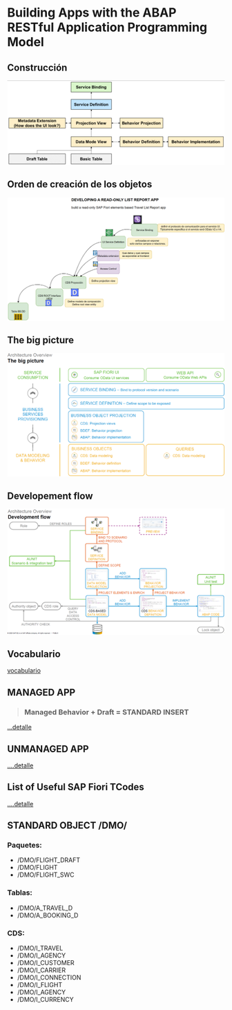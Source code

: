 # Building Apps with the ABAP RESTful Application Programming Model 

## Construcción
![building_01](./img/building_01.png)

## Orden de creación de los objetos
![building_04](./img/building_04.png)

## The big picture
![building_02](./img/building_02.png)

## Developement flow
![building_03](./img/building_03.png)

## Vocabulario

[vocabulario](./vocabulario.md)

## MANAGED APP

>   ### Managed Behavior + Draft = STANDARD INSERT

[...detalle](./BTP%20ejercicios/0.%20Developing%20LIST%20REPORT%20APP%20FOR%20CREATE/README.MD)

## UNMANAGED APP

[....detalle](sss)

## List of Useful SAP Fiori TCodes

[....detalle](transacciones.MD)

## STANDARD OBJECT /DMO/
### Paquetes:
- /DMO/FLIGHT_DRAFT
- /DMO/FLIGHT
- /DMO/FLIGHT_SWC

### Tablas:
- /DMO/A_TRAVEL_D
- /DMO/A_BOOKING_D

### CDS:
- /DMO/I_TRAVEL
- /DMO/I_AGENCY
- /DMO/I_CUSTOMER
- /DMO/I_CARRIER
- /DMO/I_CONNECTION
- /DMO/I_FLIGHT
- /DMO/I_AGENCY
- /DMO/I_CURRENCY